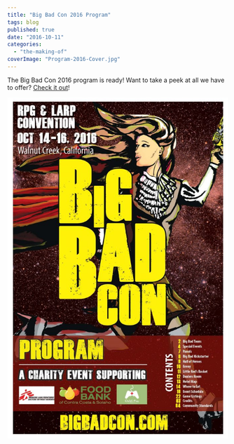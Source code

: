 ```yaml
---
title: "Big Bad Con 2016 Program"
tags: blog
published: true
date: "2016-10-11"
categories: 
  - "the-making-of"
coverImage: "Program-2016-Cover.jpg"
---
```


The Big Bad Con 2016 program is ready! Want to take a peek at all we have to offer? [Check it out](https://www.dropbox.com/s/9bv1t4m0jdkgdxk/bbc-program-2016-FINAL.pdf?dl=0)!

[![Program 2016 Cover](/images/Program-2016-Cover-663x1024.jpg)](https://www.dropbox.com/s/9bv1t4m0jdkgdxk/bbc-program-2016-FINAL.pdf?dl=0)
